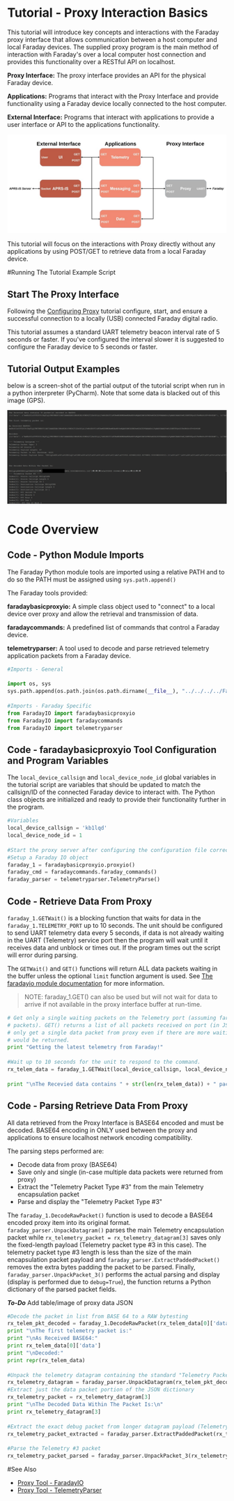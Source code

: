 
# Tutorial - Proxy Interaction Basics

This tutorial will introduce key concepts and interactions with the Faraday proxy  interface that allows communication between a host computer and local Faraday devices. The supplied proxy program is the main method of interaction with Faraday's over a local computer host connection and provides this functionality over a RESTful API on localhost.


**Proxy Interface:** The proxy  interface provides an API for the physical Faraday device.

**Applications:** Programs that interact with the Proxy Interface and provide functionality using a Faraday device locally connected to the host computer.


**External Interface:** Programs that interact with applications to provide a user interface or API to the applications functionality.

![Faraday proxy and application block diagram](Images/FaradayProxyBlocks.jpg "Faraday Proxy and Application Architecture")

This tutorial will focus on the interactions with Proxy directly without any applications by using POST/GET to retrieve data from a local Faraday device.

#Running The Tutorial Example Script

## Start The Proxy Interface

Following the [Configuring Proxy](../../0-Welcome_To_Faraday/Configuring_Proxy/) tutorial configure, start, and ensure a successful connection to a locally (USB) connected Faraday digital radio.

This tutorial assumes a standard UART telemetry beacon interval rate of 5 seconds or faster. If you've configured the interval slower it is suggested to configure the Faraday device to 5 seconds or faster.

## Tutorial Output Examples

below is a screen-shot of the partial output of the tutorial script when run in a python interpreter (PyCharm). Note that some data is blacked out of this image (GPS).

![Example Tutorial Operation](Images/Output.png "Example Tutorial Operation")


# Code Overview

## Code - Python Module Imports

The Faraday Python module tools are imported using a relative PATH and to do so the PATH must be assigned using `sys.path.append()`

The Faraday tools provided:

**faradaybasicproxyio:** A simple class object used to "connect" to a local device over proxy and allow the retrieval and transmission of data.

**faradaycommands:** A predefined list of commands that control a Faraday device.

**telemetryparser:** A tool used to decode and parse retrieved telemetry application packets from a Faraday device.

 

```python
#Imports - General

import os, sys
sys.path.append(os.path.join(os.path.dirname(__file__), "../../../../Faraday_Proxy_Tools")) #Append path to common tutorial FaradayIO module

#Imports - Faraday Specific
from FaradayIO import faradaybasicproxyio
from FaradayIO import faradaycommands
from FaradayIO import telemetryparser

```

## Code - faradaybasicproxyio Tool Configuration and Program Variables

The `local_device_callsign` and `local_device_node_id` global variables in the tutorial script are variables that should be updated to match the callsign/ID of the connected Faraday device to interact with. The Python class objects are initialized and ready to provide their functionality further in the program.


```python
#Variables
local_device_callsign = 'kb1lqd'
local_device_node_id = 1

#Start the proxy server after configuring the configuration file correctly
#Setup a Faraday IO object
faraday_1 = faradaybasicproxyio.proxyio()
faraday_cmd = faradaycommands.faraday_commands()
faraday_parser = telemetryparser.TelemetryParse()
```

## Code - Retrieve Data From Proxy


`faraday_1.GETWait()` is a blocking function that waits for data in the `faraday_1.TELEMETRY_PORT` up to 10 seconds. The unit should be configured to send UART telemetry data every 5 seconds, if data is not already waiting in the UART (Telemetry) service port then the program will wait until it receives data and unblock or times out. If the program times out the script will error during parsing.

The `GETWait()` and `GET()` functions will return ALL data packets waiting in the buffer unless  the optional `limit` function argument is used. See [The faradayio module documentation](http://faraday-software.readthedocs.io/en/latest/faradayio.html) for more information.

> NOTE: faraday_1.GET() can also be used but will not wait for data to arrive if not available in the proxy interface buffer at run-time.

```python
# Get only a single waiting packets on the Telemetry port (assuming faraday has been auto-transmitting telemetry 
# packets). GET() returns a list of all packets received on port (in JSON dictionary format). Argument limit=1 will
# only get a single data packet from proxy even if there are more waiting. The default value is None and ALL packets
# would be returned.
print "Getting the latest telemetry from Faraday!"

#Wait up to 10 seconds for the unit to respond to the command. 
rx_telem_data = faraday_1.GETWait(local_device_callsign, local_device_node_id, faraday_1.TELEMETRY_PORT, sec_timeout = 10, limit=1) #Will block and wait for given time until a packet is recevied

print "\nThe Recevied data contains " + str(len(rx_telem_data)) + " packet(s) encoded in BASE64"
```

## Code - Parsing Retrieve Data From Proxy

All data retrieved from the Proxy Interface is BASE64 encoded and must be decoded. BASE64 encoding in ONLY used between the proxy and applications to ensure localhost network encoding compatibility. 

The parsing steps performed are:

* Decode data from proxy (BASE64)
* Save only and single (in-case multiple data packets were returned from proxy)
* Extract the "Telemetry Packet Type #3" from the main Telemetry encapsulation packet
* Parse and display the "Telemetry Packet Type #3"


The `faraday_1.DecodeRawPacket()` function is used to decode a BASE64 encoded proxy item into its original format. `faraday_parser.UnpackDatagram()` parses the main Telemetry encapsulation packet while `rx_telemetry_packet = rx_telemetry_datagram[3]` saves only the fixed-length payload (Telemetry packet type #3 in this case). The telemetry packet type #3 length is less than the size of the main encapsulation packet payload and `faraday_parser.ExtractPaddedPacket()` removes the extra bytes padding the packet to be parsed.  Finally, `faraday_parser.UnpackPacket_3()` performs the actual parsing and display (display is performed due to `debug=True`), the function returns a Python dictionary of the parsed packet fields.

***To-Do*** Add table/image of proxy data JSON

```python
#Decode the packet in list from BASE 64 to a RAW bytesting
rx_telem_pkt_decoded = faraday_1.DecodeRawPacket(rx_telem_data[0]['data']) #  JSON returned as list and use [0] to directly use the first (and only in this example due to "limit = 1") JSON list item
print "\nThe first telemetry packet is:"
print "\nAs Received BASE64:"
print rx_telem_data[0]['data']
print "\nDecoded:"
print repr(rx_telem_data)

#Unpack the telemetry datagram containing the standard "Telemetry Packet #3" packet
rx_telemetry_datagram = faraday_parser.UnpackDatagram(rx_telem_pkt_decoded, debug = True) #Debug is ON
#Extract just the data packet portion of the JSON dictionary
rx_telemetry_packet = rx_telemetry_datagram[3]
print "\nThe Decoded Data Within The Packet Is:\n"
print rx_telemetry_datagram[3]

#Extract the exact debug packet from longer datagram payload (Telemetry Packet #2)
rx_telemetry_packet_extracted = faraday_parser.ExtractPaddedPacket(rx_telemetry_packet, faraday_parser.packet_3_len)

#Parse the Telemetry #3 packet
rx_telemetry_packet_parsed = faraday_parser.UnpackPacket_3(rx_telemetry_packet_extracted, True) #Debug ON
```


#See Also

* [Proxy Tool - FaradayIO](http://faraday-software.readthedocs.io/en/latest/faradayio.html)
* [Proxy Tool - TelemetryParser](http://faraday-software.readthedocs.io/en/latest/telemetryparser.html)

